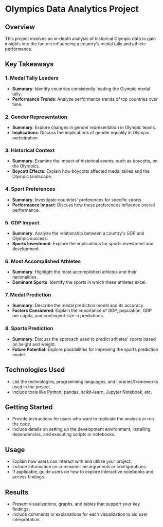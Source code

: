 # Olympics Data Analytics Project

## Overview

This project involves an in-depth analysis of historical Olympic data to gain insights into the factors influencing a country's medal tally and athlete performance.

## Key Takeaways

### 1. Medal Tally Leaders
- **Summary**: Identify countries consistently leading the Olympic medal tally.
- **Performance Trends**: Analyze performance trends of top countries over time.

### 2. Gender Representation
- **Summary**: Explore changes in gender representation in Olympic teams.
- **Implications**: Discuss the implications of gender equality in Olympic participation.

### 3. Historical Context
- **Summary**: Examine the impact of historical events, such as boycotts, on the Olympics.
- **Boycott Effects**: Explain how boycotts affected medal tallies and the Olympic landscape.

### 4. Sport Preferences
- **Summary**: Investigate countries' preferences for specific sports.
- **Performance Impact**: Discuss how these preferences influence overall performance.

### 5. GDP Impact
- **Summary**: Analyze the relationship between a country's GDP and Olympic success.
- **Sports Investment**: Explore the implications for sports investment and development.

### 6. Most Accomplished Athletes
- **Summary**: Highlight the most accomplished athletes and their nationalities.
- **Dominant Sports**: Identify the sports in which these athletes excel.

### 7. Medal Prediction
- **Summary**: Describe the medal prediction model and its accuracy.
- **Factors Considered**: Explain the importance of GDP, population, GDP per capita, and contingent size in predictions.

### 8. Sports Prediction
- **Summary**: Discuss the approach used to predict athletes' sports based on height and weight.
- **Future Potential**: Explore possibilities for improving the sports prediction model.

## Technologies Used

- List the technologies, programming languages, and libraries/frameworks used in the project.
- Include tools like Python, pandas, scikit-learn, Jupyter Notebook, etc.

## Getting Started

- Provide instructions for users who want to replicate the analysis or run the code.
- Include details on setting up the development environment, installing dependencies, and executing scripts or notebooks.

## Usage

- Explain how users can interact with and utilize your project.
- Include information on command-line arguments or configurations.
- If applicable, guide users on how to explore interactive notebooks and access findings.

## Results

- Present visualizations, graphs, and tables that support your key findings.
- Include comments or explanations for each visualization to aid user interpretation.



